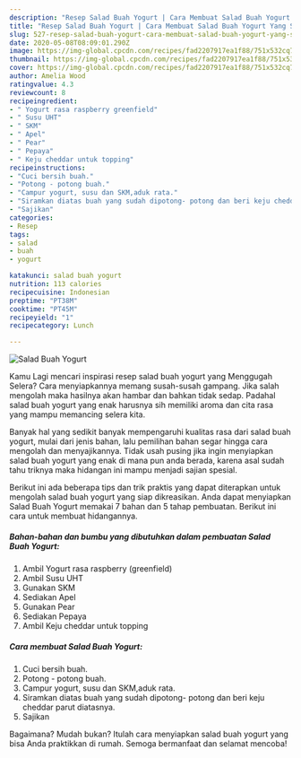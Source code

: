 ```yaml
---
description: "Resep Salad Buah Yogurt | Cara Membuat Salad Buah Yogurt Yang Sedap"
title: "Resep Salad Buah Yogurt | Cara Membuat Salad Buah Yogurt Yang Sedap"
slug: 527-resep-salad-buah-yogurt-cara-membuat-salad-buah-yogurt-yang-sedap
date: 2020-05-08T08:09:01.290Z
image: https://img-global.cpcdn.com/recipes/fad2207917ea1f88/751x532cq70/salad-buah-yogurt-foto-resep-utama.jpg
thumbnail: https://img-global.cpcdn.com/recipes/fad2207917ea1f88/751x532cq70/salad-buah-yogurt-foto-resep-utama.jpg
cover: https://img-global.cpcdn.com/recipes/fad2207917ea1f88/751x532cq70/salad-buah-yogurt-foto-resep-utama.jpg
author: Amelia Wood
ratingvalue: 4.3
reviewcount: 8
recipeingredient:
- " Yogurt rasa raspberry greenfield"
- " Susu UHT"
- " SKM"
- " Apel"
- " Pear"
- " Pepaya"
- " Keju cheddar untuk topping"
recipeinstructions:
- "Cuci bersih buah."
- "Potong - potong buah."
- "Campur yogurt, susu dan SKM,aduk rata."
- "Siramkan diatas buah yang sudah dipotong- potong dan beri keju cheddar parut diatasnya."
- "Sajikan"
categories:
- Resep
tags:
- salad
- buah
- yogurt

katakunci: salad buah yogurt 
nutrition: 113 calories
recipecuisine: Indonesian
preptime: "PT38M"
cooktime: "PT45M"
recipeyield: "1"
recipecategory: Lunch

---
```



![Salad Buah Yogurt](https://img-global.cpcdn.com/recipes/fad2207917ea1f88/751x532cq70/salad-buah-yogurt-foto-resep-utama.jpg)

Kamu Lagi mencari inspirasi resep salad buah yogurt yang Menggugah Selera? Cara menyiapkannya memang susah-susah gampang. Jika salah mengolah maka hasilnya akan hambar dan bahkan tidak sedap. Padahal salad buah yogurt yang enak harusnya sih memiliki aroma dan cita rasa yang mampu memancing selera kita.



Banyak hal yang sedikit banyak mempengaruhi kualitas rasa dari salad buah yogurt, mulai dari jenis bahan, lalu pemilihan bahan segar hingga cara mengolah dan menyajikannya. Tidak usah pusing jika ingin menyiapkan salad buah yogurt yang enak di mana pun anda berada, karena asal sudah tahu triknya maka hidangan ini mampu menjadi sajian spesial.


Berikut ini ada beberapa tips dan trik praktis yang dapat diterapkan untuk mengolah salad buah yogurt yang siap dikreasikan. Anda dapat menyiapkan Salad Buah Yogurt memakai 7 bahan dan 5 tahap pembuatan. Berikut ini cara untuk membuat hidangannya.

<!--inarticleads1-->

##### Bahan-bahan dan bumbu yang dibutuhkan dalam pembuatan Salad Buah Yogurt:

1. Ambil  Yogurt rasa raspberry (greenfield)
1. Ambil  Susu UHT
1. Gunakan  SKM
1. Sediakan  Apel
1. Gunakan  Pear
1. Sediakan  Pepaya
1. Ambil  Keju cheddar untuk topping




<!--inarticleads2-->

##### Cara membuat Salad Buah Yogurt:

1. Cuci bersih buah.
1. Potong - potong buah.
1. Campur yogurt, susu dan SKM,aduk rata.
1. Siramkan diatas buah yang sudah dipotong- potong dan beri keju cheddar parut diatasnya.
1. Sajikan




Bagaimana? Mudah bukan? Itulah cara menyiapkan salad buah yogurt yang bisa Anda praktikkan di rumah. Semoga bermanfaat dan selamat mencoba!
